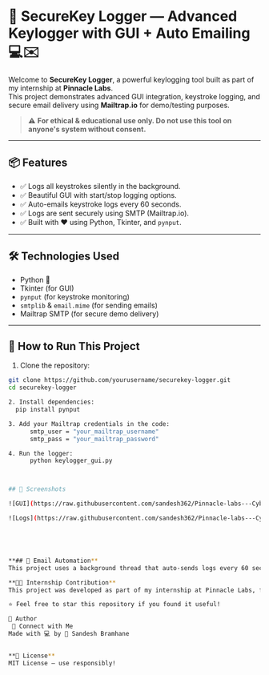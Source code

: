 # 🔐 SecureKey Logger — Advanced Keylogger with GUI + Auto Emailing 💻✉️

Welcome to **SecureKey Logger**, a powerful keylogging tool built as part of my internship at **Pinnacle Labs**.  
This project demonstrates advanced GUI integration, keystroke logging, and secure email delivery using **Mailtrap.io** for demo/testing purposes.

> ⚠️ **For ethical & educational use only. Do not use this tool on anyone's system without consent.**

---

## 📦 Features

- ✅ Logs all keystrokes silently in the background.
- ✅ Beautiful GUI with start/stop logging options.
- ✅ Auto-emails keystroke logs every 60 seconds.
- ✅ Logs are sent securely using SMTP (Mailtrap.io).
- ✅ Built with ❤️ using Python, Tkinter, and `pynput`.

---

## 🛠️ Technologies Used

- Python 🐍
- Tkinter (for GUI)
- `pynput` (for keystroke monitoring)
- `smtplib` & `email.mime` (for sending emails)
- Mailtrap SMTP (for secure demo delivery)

---

## 🚀 How to Run This Project

1. Clone the repository:

```bash
git clone https://github.com/yourusername/securekey-logger.git
cd securekey-logger

2. Install dependencies:
  pip install pynput

3. Add your Mailtrap credentials in the code:
      smtp_user = "your_mailtrap_username"
      smtp_pass = "your_mailtrap_password"

4. Run the logger:
      python keylogger_gui.py



## 📸 Screenshots

![GUI](https://raw.githubusercontent.com/sandesh362/Pinnacle-labs---Cybersecurity--Intern/main/assets/Screenshot%202025-06-11%20113912.png)

![Logs](https://raw.githubusercontent.com/sandesh362/Pinnacle-labs---Cybersecurity--Intern/main/assets/Screenshot%202025-06-11%20113926.png)





**## 📧 Email Automation**
This project uses a background thread that auto-sends logs every 60 seconds using smtplib. You can change the time interval in the auto_email_sender() function.

**👨‍💻 Internship Contribution**
This project was developed as part of my internship at Pinnacle Labs, focusing on real-world cybersecurity concepts.

⭐ Feel free to star this repository if you found it useful!

🙋 Author
 🔗 Connect with Me
Made with 💻 by 👤 Sandesh Bramhane
   

**📜 License**
MIT License — use responsibly!







    
